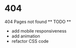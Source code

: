 # 404 #
404 Pages not found
** TODO **
- add mobile responsiveness
- add animation
- refactor CSS code
